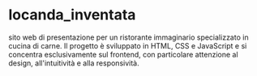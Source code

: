 # locanda_inventata
sito web di presentazione per un ristorante immaginario specializzato in cucina di carne. Il progetto è sviluppato in HTML, CSS e JavaScript e si concentra esclusivamente sul frontend, con particolare attenzione al design, all'intuitività e alla responsività.
